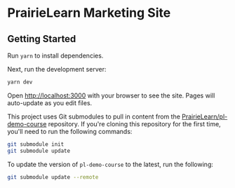 # PrairieLearn Marketing Site

## Getting Started

Run `yarn` to install dependencies.

Next, run the development server:

```bash
yarn dev
```

Open [http://localhost:3000](http://localhost:3000) with your browser to see the site. Pages will auto-update as you edit files.

This project uses Git submodules to pull in content from the [PrairieLearn/pl-demo-course](https://github.com/PrairieLearn/pl-demo-course) repository. If you're cloning this repository for the first time, you'll need to run the following commands:

```bash
git submodule init
git submodule update
```

To update the version of `pl-demo-course` to the latest, run the following:

```bash
git submodule update --remote
```

